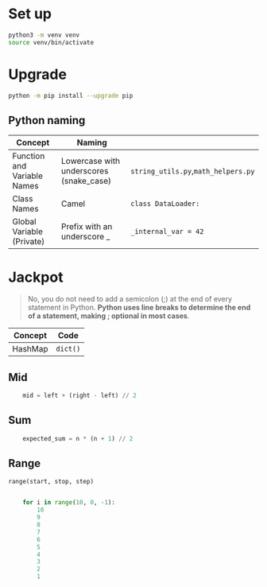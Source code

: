 # Set up
```bash
python3 -m venv venv
source venv/bin/activate
```

# Upgrade

```bash
python -m pip install --upgrade pip
```


## Python naming
|Concept| Naming                                  ||
|---|-----------------------------------------|---|
|Function and Variable Names| Lowercase with underscores (snake_case) |`string_utils.py`,`math_helpers.py`|
|Class Names| Camel                                   |`class DataLoader:`|
Global Variable (Private)|Prefix with an underscore _|`_internal_var = 42`|


# Jackpot

> No, you do not need to add a semicolon (;) at the end of every statement in Python. **Python uses line breaks to determine the end of a statement, making ; optional in most cases**.

|Concept|Code|
|---|---|
|HashMap|`dict()`|

## Mid

```python
    mid = left + (right - left) // 2
```

## Sum

```python
    expected_sum = n * (n + 1) // 2
```

## Range

`range(start, stop, step)`

```python

    for i in range(10, 0, -1):
        10
        9
        8
        7
        6
        5
        4
        3
        2
        1
```